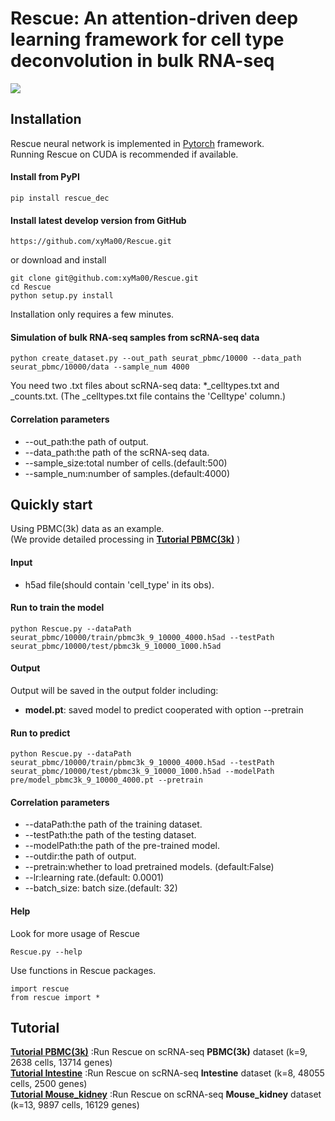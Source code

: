 # Rescue: An attention-driven deep learning framework for cell type deconvolution in bulk RNA-seq


![](https://github.com/xyMa00/Rescue/wiki/png/Rescue_model.png)

## Installation  

Rescue neural network is implemented in [Pytorch](https://pytorch.org/) framework.  
Running Rescue on CUDA is recommended if available.   

#### Install from PyPI

    pip install rescue_dec

#### Install latest develop version from GitHub
    https://github.com/xyMa00/Rescue.git
or download and install

	git clone git@github.com:xyMa00/Rescue.git
	cd Rescue
	python setup.py install
    
Installation only requires a few minutes. 

 #### Simulation of bulk RNA-seq samples from scRNA-seq data 

    python create_dataset.py --out_path seurat_pbmc/10000 --data_path seurat_pbmc/10000/data --sample_num 4000
You need two .txt files about scRNA-seq data: *_celltypes.txt and _counts.txt.
(The _celltypes.txt file contains the 'Celltype' column.)

#### Correlation parameters 
* --out_path:the path of output.
* --data_path:the path of the scRNA-seq data.
* --sample_size:total number of cells.(default:500)
* --sample_num:number of samples.(default:4000)

## Quickly start
Using PBMC(3k) data as an example.\
(We provide detailed processing in **[Tutorial PBMC(3k)](https://github.com/xyMa00/Rescue/wiki/PBMC)** )
#### Input
* h5ad file(should contain 'cell_type' in its obs).

#### Run to train the model

    python Rescue.py --dataPath seurat_pbmc/10000/train/pbmc3k_9_10000_4000.h5ad --testPath seurat_pbmc/10000/test/pbmc3k_9_10000_1000.h5ad

#### Output
Output will be saved in the output folder including:
* **model.pt**:  saved model to predict cooperated with option --pretrain


#### Run to predict

    python Rescue.py --dataPath seurat_pbmc/10000/train/pbmc3k_9_10000_4000.h5ad --testPath seurat_pbmc/10000/test/pbmc3k_9_10000_1000.h5ad --modelPath pre/model_pbmc3k_9_10000_4000.pt --pretrain

#### Correlation parameters 
* --dataPath:the path of the training dataset.
* --testPath:the path of the testing dataset.
* --modelPath:the path of the pre-trained model.
* --outdir:the path of output.
* --pretrain:whether to load pretrained models. (default:False)
* --lr:learning rate.(default: 0.0001)
* --batch_size: batch size.(default: 32)
<!--
* save results in a specific folder: [--outdir] 
* modify the initial learning rate, default is 0.0001: [--lr]  
* you can change the batch size, default is 32: [--batch_size] 
-->

#### Help
Look for more usage of Rescue 

	Rescue.py --help 

Use functions in Rescue packages.

	import rescue
	from rescue import *

## Tutorial
**[Tutorial PBMC(3k)](https://github.com/xyMa00/Rescue/wiki/PBMC)**   :Run Rescue on scRNA-seq **PBMC(3k)** dataset (k=9, 2638 cells, 13714 genes)\
**[Tutorial Intestine](https://github.com/xyMa00/Rescue/wiki/Intestine)**   :Run Rescue on scRNA-seq **Intestine** dataset (k=8, 48055 cells, 2500 genes)\
**[Tutorial Mouse_kidney](https://github.com/xyMa00/Rescue/wiki/Mouse_kidney)**   :Run Rescue on scRNA-seq **Mouse_kidney** dataset (k=13, 9897 cells, 16129 genes)
